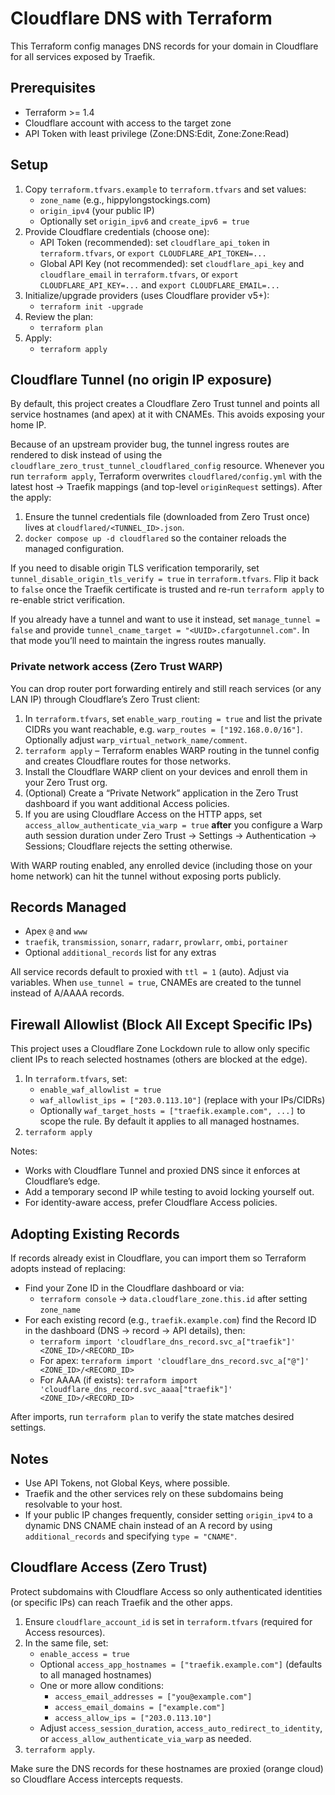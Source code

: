 # Cloudflare DNS with Terraform

This Terraform config manages DNS records for your domain in Cloudflare for all services exposed by Traefik.

## Prerequisites

- Terraform >= 1.4
- Cloudflare account with access to the target zone
- API Token with least privilege (Zone:DNS:Edit, Zone:Zone:Read)

## Setup

1) Copy `terraform.tfvars.example` to `terraform.tfvars` and set values:
   - `zone_name` (e.g., hippylongstockings.com)
   - `origin_ipv4` (your public IP)
   - Optionally set `origin_ipv6` and `create_ipv6 = true`
2) Provide Cloudflare credentials (choose one):
   - API Token (recommended): set `cloudflare_api_token` in `terraform.tfvars`, or `export CLOUDFLARE_API_TOKEN=...`
   - Global API Key (not recommended): set `cloudflare_api_key` and `cloudflare_email` in `terraform.tfvars`, or `export CLOUDFLARE_API_KEY=...` and `export CLOUDFLARE_EMAIL=...`
3) Initialize/upgrade providers (uses Cloudflare provider v5+):
   - `terraform init -upgrade`
4) Review the plan:
   - `terraform plan`
5) Apply:
   - `terraform apply`

## Cloudflare Tunnel (no origin IP exposure)

By default, this project creates a Cloudflare Zero Trust tunnel and points all service hostnames (and apex) at it with CNAMEs. This avoids exposing your home IP.

Because of an upstream provider bug, the tunnel ingress routes are rendered to disk instead of using the `cloudflare_zero_trust_tunnel_cloudflared_config` resource. Whenever you run `terraform apply`, Terraform overwrites `cloudflared/config.yml` with the latest host -> Traefik mappings (and top-level `originRequest` settings). After the apply:

1. Ensure the tunnel credentials file (downloaded from Zero Trust once) lives at `cloudflared/<TUNNEL_ID>.json`.
2. `docker compose up -d cloudflared` so the container reloads the managed configuration.

If you need to disable origin TLS verification temporarily, set `tunnel_disable_origin_tls_verify = true` in `terraform.tfvars`. Flip it back to `false` once the Traefik certificate is trusted and re-run `terraform apply` to re-enable strict verification.

If you already have a tunnel and want to use it instead, set `manage_tunnel = false` and provide `tunnel_cname_target = "<UUID>.cfargotunnel.com"`. In that mode you’ll need to maintain the ingress routes manually.

### Private network access (Zero Trust WARP)

You can drop router port forwarding entirely and still reach services (or any LAN IP) through Cloudflare’s Zero Trust client:

1. In `terraform.tfvars`, set `enable_warp_routing = true` and list the private CIDRs you want reachable, e.g. `warp_routes = ["192.168.0.0/16"]`. Optionally adjust `warp_virtual_network_name/comment`.
2. `terraform apply` – Terraform enables WARP routing in the tunnel config and creates Cloudflare routes for those networks.
3. Install the Cloudflare WARP client on your devices and enroll them in your Zero Trust org.
4. (Optional) Create a “Private Network” application in the Zero Trust dashboard if you want additional Access policies.
5. If you are using Cloudflare Access on the HTTP apps, set `access_allow_authenticate_via_warp = true` **after** you configure a Warp auth session duration under Zero Trust → Settings → Authentication → Sessions; Cloudflare rejects the setting otherwise.

With WARP routing enabled, any enrolled device (including those on your home network) can hit the tunnel without exposing ports publicly.

## Records Managed

- Apex `@` and `www`
- `traefik`, `transmission`, `sonarr`, `radarr`, `prowlarr`, `ombi`, `portainer`
- Optional `additional_records` list for any extras

All service records default to proxied with `ttl = 1` (auto). Adjust via variables. When `use_tunnel = true`, CNAMEs are created to the tunnel instead of A/AAAA records.

## Firewall Allowlist (Block All Except Specific IPs)

This project uses a Cloudflare Zone Lockdown rule to allow only specific client IPs to reach selected hostnames (others are blocked at the edge).

1) In `terraform.tfvars`, set:
   - `enable_waf_allowlist = true`
   - `waf_allowlist_ips = ["203.0.113.10"]` (replace with your IPs/CIDRs)
   - Optionally `waf_target_hosts = ["traefik.example.com", ...]` to scope the rule. By default it applies to all managed hostnames.
2) `terraform apply`

Notes:
- Works with Cloudflare Tunnel and proxied DNS since it enforces at Cloudflare’s edge.
- Add a temporary second IP while testing to avoid locking yourself out.
- For identity-aware access, prefer Cloudflare Access policies.

## Adopting Existing Records

If records already exist in Cloudflare, you can import them so Terraform adopts instead of replacing:

- Find your Zone ID in the Cloudflare dashboard or via:
  - `terraform console` -> `data.cloudflare_zone.this.id` after setting `zone_name`
- For each existing record (e.g., `traefik.example.com`) find the Record ID in the dashboard (DNS -> record -> API details), then:
  - `terraform import 'cloudflare_dns_record.svc_a["traefik"]' <ZONE_ID>/<RECORD_ID>`
  - For apex: `terraform import 'cloudflare_dns_record.svc_a["@"]' <ZONE_ID>/<RECORD_ID>`
  - For AAAA (if exists): `terraform import 'cloudflare_dns_record.svc_aaaa["traefik"]' <ZONE_ID>/<RECORD_ID>`

After imports, run `terraform plan` to verify the state matches desired settings.

## Notes

- Use API Tokens, not Global Keys, where possible.
- Traefik and the other services rely on these subdomains being resolvable to your host.
- If your public IP changes frequently, consider setting `origin_ipv4` to a dynamic DNS CNAME chain instead of an A record by using `additional_records` and specifying `type = "CNAME"`.

## Cloudflare Access (Zero Trust)

Protect subdomains with Cloudflare Access so only authenticated identities (or specific IPs) can reach Traefik and the other apps.

1) Ensure `cloudflare_account_id` is set in `terraform.tfvars` (required for Access resources).
2) In the same file, set:
   - `enable_access = true`
   - Optional `access_app_hostnames = ["traefik.example.com"]` (defaults to all managed hostnames)
   - One or more allow conditions:
     - `access_email_addresses = ["you@example.com"]`
     - `access_email_domains = ["example.com"]`
     - `access_allow_ips = ["203.0.113.10"]`
   - Adjust `access_session_duration`, `access_auto_redirect_to_identity`, or `access_allow_authenticate_via_warp` as needed.
3) `terraform apply`.

Make sure the DNS records for these hostnames are proxied (orange cloud) so Cloudflare Access intercepts requests.
